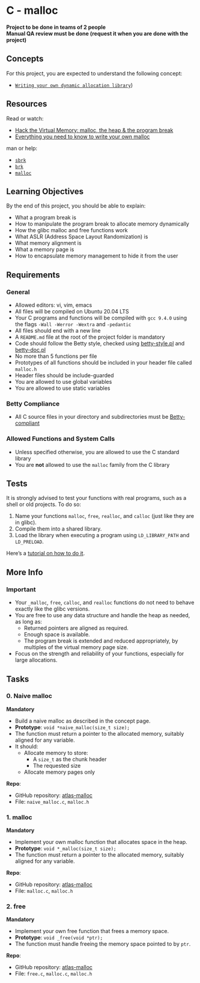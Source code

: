 # C - malloc
**Project to be done in teams of 2 people**  
**Manual QA review must be done (request it when you are done with the project)**

## Concepts
For this project, you are expected to understand the following concept:

- [`Writing your own dynamic allocation library`](https://intranet.atlasschool.com/concepts/922))

## Resources
Read or watch:

- [Hack the Virtual Memory: malloc, the heap & the program break](https://intranet.atlasschool.com/rltoken/W5Socd-wukfLKNcPi-npNQ)
- [Everything you need to know to write your own malloc](https://intranet.atlasschool.com/rltoken/tiuStPIDj16LrNHL-nXj9A)

man or help:

- [`sbrk`](https://man.freebsd.org/cgi/man.cgi?sbrk(2))
- [`brk`](https://man.freebsd.org/cgi/man.cgi?brk(2))
- [`malloc`](https://linux.die.net/man/3/malloc)

## Learning Objectives
By the end of this project, you should be able to explain:

- What a program break is
- How to manipulate the program break to allocate memory dynamically
- How the glibc malloc and free functions work
- What ASLR (Address Space Layout Randomization) is
- What memory alignment is
- What a memory page is
- How to encapsulate memory management to hide it from the user

## Requirements

### General
- Allowed editors: vi, vim, emacs
- All files will be compiled on Ubuntu 20.04 LTS
- Your C programs and functions will be compiled with `gcc 9.4.0` using the flags `-Wall -Werror -Wextra` and `-pedantic`
- All files should end with a new line
- A `README.md` file at the root of the project folder is mandatory
- Code should follow the Betty style, checked using [betty-style.pl](https://github.com/hs-hq/Betty/blob/master/betty-style.pl) and [betty-doc.pl](https://github.com/hs-hq/Betty/blob/master/betty-doc.pl)
- No more than 5 functions per file
- Prototypes of all functions should be included in your header file called `malloc.h`
- Header files should be include-guarded
- You are allowed to use global variables
- You are allowed to use static variables

### Betty Compliance
- All C source files in your directory and subdirectories must be [Betty-compliant](https://intranet.atlasschool.com/rltoken/abbd1E1RWALmHC6flq9S5w)

### Allowed Functions and System Calls
- Unless specified otherwise, you are allowed to use the C standard library
- You are **not** allowed to use the `malloc` family from the C library

## Tests
It is strongly advised to test your functions with real programs, such as a shell or old projects. To do so:

1. Name your functions `malloc`, `free`, `realloc`, and `calloc` (just like they are in glibc).
2. Compile them into a shared library.
3. Load the library when executing a program using `LD_LIBRARY_PATH` and `LD_PRELOAD`.

Here’s a [tutorial on how to do it](https://intranet.atlasschool.com/rltoken/h2vNP-9d4fVvOB8wh8dhbw).

## More Info

### Important
- Your `_malloc`, `free`, `calloc`, and `realloc` functions do not need to behave exactly like the glibc versions.
- You are free to use any data structure and handle the heap as needed, as long as:
  - Returned pointers are aligned as required.
  - Enough space is available.
  - The program break is extended and reduced appropriately, by multiples of the virtual memory page size.
- Focus on the strength and reliability of your functions, especially for large allocations.

## Tasks

### 0. Naive malloc
**Mandatory**

- Build a naive malloc as described in the concept page.
- **Prototype**: `void *naive_malloc(size_t size);`
- The function must return a pointer to the allocated memory, suitably aligned for any variable.
- It should:
  - Allocate memory to store:
    - A `size_t` as the chunk header
    - The requested size
  - Allocate memory pages only

**Repo**:  
- GitHub repository: [atlas-malloc](https://github.com/matternstsr/atlas-malloc)  
- File: `naive_malloc.c`, `malloc.h`

### 1. malloc
**Mandatory**

- Implement your own malloc function that allocates space in the heap.
- **Prototype**: `void *_malloc(size_t size);`
- The function must return a pointer to the allocated memory, suitably aligned for any variable.

**Repo**:  
- GitHub repository: [atlas-malloc](https://github.com/matternstsr/atlas-malloc)  
- File: `malloc.c`, `malloc.h`

### 2. free
**Mandatory**

- Implement your own free function that frees a memory space.
- **Prototype**: `void _free(void *ptr);`
- The function must handle freeing the memory space pointed to by `ptr`.

**Repo**:  
- GitHub repository: [atlas-malloc](https://github.com/matternstsr/atlas-malloc)  
- File: `free.c`, `malloc.c`, `malloc.h`
